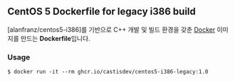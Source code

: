 ## CentOS 5 Dockerfile for legacy i386 build

[alanfranz/centos5-i386]를 기반으로 C++ 개발 및 빌드 환경을 갖춘 [Docker](https://www.docker.com/) 이미지를 만드는 **Dockerfile**입니다.

### Usage

```
$ docker run -it --rm ghcr.io/castisdev/centos5-i386-legacy:1.0
```
